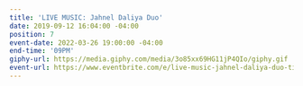 ```yaml
---
title: 'LIVE MUSIC: Jahnel Daliya Duo'
date: 2019-09-12 16:04:00 -04:00
position: 7
event-date: 2022-03-26 19:00:00 -04:00
end-time: '09PM'
giphy-url: https://media.giphy.com/media/3o85xx69HG11jP4QIo/giphy.gif
event-url: https://www.eventbrite.com/e/live-music-jahnel-daliya-duo-tickets-275338624237
---
```


